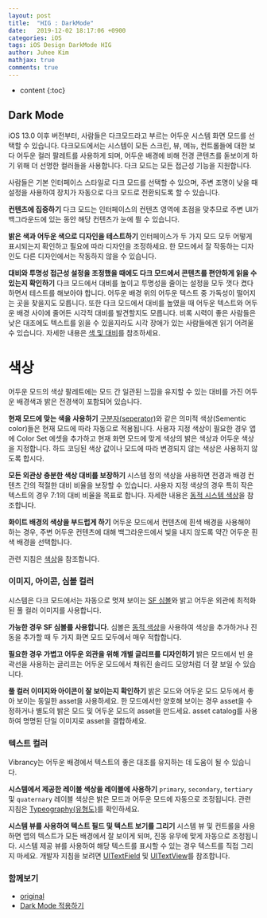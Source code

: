 ```yaml
---
layout: post
title:  "HIG : DarkMode"
date:   2019-12-02 18:17:06 +0900
categories: iOS
tags: iOS Design DarkMode HIG
author: Juhee Kim
mathjax: true
comments: true
---
```


* content
{:toc}


## Dark Mode

iOS 13.0 이후 버전부터, 사람들은 다크모드라고 부르는 어두운 시스템 화면 모드를 선택할 수 있습니다. 다크모드에서는 시스템이 모든 스크린, 뷰, 메뉴, 컨트롤들에 대한 보다 어두운 컬러 팔레트를 사용하게 되며, 어두운 배경에 비해 전경 콘텐츠를 돋보이게 하기 위해 더 선명한 컬러들을 사용합니다. 다크 모드는 모든 접근성 기능을 지원합니다.

사람들은 기본 인터페이스 스타일로 다크 모드를 선택할 수 있으며, 주변 조명이 낮을 때 설정을 사용하여 장치가 자동으로 다크 모드로 전환되도록 할 수 있습니다.

**컨텐츠에 집중하기** 다크 모드는 인터페이스의 컨텐츠 영역에 초점을 맞추므로 주변 UI가 백그라운드에 있는 동안 해당 컨텐츠가 눈에 띌 수 있습니다.


**밝은 색과 어두운 색으로 디자인을 테스트하기** 인터페이스가 두 가지 모드 모두 어떻게 표시되는지 확인하고 필요에 따라 디자인을 조정하세요. 한 모드에서 잘 작동하는 디자인도 다른 디자인에서는 작동하지 않을 수 있습니다.


**대비와 투명성 접근성 설정을 조정했을 때에도 다크 모드에서 콘텐츠를 편안하게 읽을 수 있는지 확인하기** 다크 모드에서 대비를 높이고 투명성을 줄이는 설정을 모두 껏다 켰다하면서 테스트를 해보아야 합니다. 어두운 배경 위의 어두운 텍스트 중 가독성이 떨어지는 곳을 찾을지도 모릅니다. 또한 다크 모드에서 대비를 높였을 때 어두운 텍스트와 어두운 배경 사이에 줄어든 시각적 대비를 발견할지도 모릅니다. 비록 시력이 좋은 사람들은 낮은 대조에도 텍스트를 읽을 수 있을지라도 시각 장애가 있는 사람들에겐 읽기 어려울 수 있습니다. 자세한 내용은 [색 및 대비](https://developer.apple.com/design/human-interface-guidelines/accessibility/overview/color-and-contrast/)를 참조하세요.

# 색상

어두운 모드의 색상 팔레트에는 모드 간 일관된 느낌을 유지할 수 있는 대비를 가진 어두운 배경색과 밝은 전경색이 포함되어 있습니다.

**현재 모드에 맞는 색을 사용하기** [구분자(seperator)](https://developer.apple.com/documentation/uikit/uicolor/3173139-separator)와 같은 의미적 색상(Sementic color)들은 현재 모드에 따라 자동으로 적용됩니다. 사용자 지정 색상이 필요한 경우 앱에 Color Set 에셋을 추가하고 현재 화면 모드에 맞게 색상의 밝은 색상과 어두운 색상을 지정합니다. 하드 코딩된 색상 값이나 모드에 따라 변경되지 않는 색상은 사용하지 않도록 합시다.

**모든 외관상 충분한 색상 대비를 보장하기** 시스템 정의 색상을 사용하면 전경과 배경 컨텐츠 간의 적절한 대비 비율을 보장할 수 있습니다. 사용자 지정 색상의 경우 특히 작은 텍스트의 경우 7:1의 대비 비율을 목표로 합니다. 자세한 내용은 [동적 시스템 색상](https://developer.apple.com/design/human-interface-guidelines/ios/visual-design/color/#dynamic-system-colors)을 참조합니다.

**화이트 배경의 색상을 부드럽게 하기** 어두운 모드에서 컨텐츠에 흰색 배경을 사용해야 하는 경우, 주변 어두운 컨텐츠에 대해 백그라운드에서 빛을 내지 않도록 약간 어두운 흰색 배경을 선택합니다.

관련 지침은 [색상](https://developer.apple.com/design/human-interface-guidelines/ios/visual-design/color/)을 참조합니다.

### 이미지, 아이콘, 심볼 컬러

시스템은 다크 모드에서는 자동으로 멋져 보이는 [SF 심볼](https://developer.apple.com/design/human-interface-guidelines/sf-symbols/)와 밝고 어두운 외관에 최적화된 풀 컬러 이미지를 사용합니다.

**가능한 경우 SF 심볼를 사용합니다.** 심볼은 [동적 색상](https://developer.apple.com/design/human-interface-guidelines/ios/visual-design/color/#dynamic-system-colors)을 사용하여 색상을 추가하거나 진동을 추가할 때 두 가지 화면 모드 모두에서 매우 적합합니다.

**필요한 경우 가볍고 어두운 외관을 위해 개별 글리프를 디자인하기** 밝은 모드에서 빈 윤곽선을 사용하는 글리프는 어두운 모드에서 채워진 솔리드 모양처럼 더 잘 보일 수 있습니다.

**풀 컬러 이미지와 아이콘이 잘 보이는지 확인하기** 밝은 모드와 어두운 모드 모두에서 좋아 보이는 동일한 asset을 사용하세요. 한 모드에서만 양호해 보이는 경우 asset을 수정하거나 별도의 밝은 모드 및 어두운 모드의 asset을 만드세요. asset catalog를 사용하여 명명된 단일 이미지로 asset을 결합하세요.

### 텍스트 컬러

Vibrancy는 어두운 배경에서 텍스트의 좋은 대조를 유지하는 데 도움이 될 수 있습니다.

**시스템에서 제공한 레이블 색상을 레이블에 사용하기** `primary`, `secondary`, `tertiary` 및 `quaternary` 레이블 색상은 밝은 모드과 어두운 모드에 자동으로 조정됩니다. 관련 지침은 [Typeography(유형도)](https://developer.apple.com/design/human-interface-guidelines/ios/visual-design/typography/)를 확인하세요.

**시스템 뷰를 사용하여 텍스트 필드 및 텍스트 보기를 그리기** 시스템 뷰 및 컨트롤을 사용하면 앱의 텍스트가 모든 배경에서 잘 보이게 되며, 진동 유무에 맞게 자동으로 조정됩니다. 시스템 제공 뷰를 사용하여 해당 텍스트를 표시할 수 있는 경우 텍스트를 직접 그리지 마세요. 개발자 지침을 보려면 [UITextField](https://developer.apple.com/documentation/uikit/uitextfield) 및 [UITextView](https://developer.apple.com/documentation/uikit/uitextview)를 참조합니다.

### 함께보기
* [original](https://developer.apple.com/design/human-interface-guidelines/ios/visual-design/dark-mode/)
* [Dark Mode 적용하기](https://caution-dev.github.io/ios/2019/12/02/DarkMode-적용하기.html)
